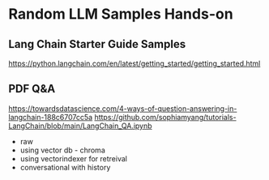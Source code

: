 # Random LLM Samples Hands-on

## Lang Chain Starter Guide Samples
https://python.langchain.com/en/latest/getting_started/getting_started.html

## PDF Q&A
https://towardsdatascience.com/4-ways-of-question-answering-in-langchain-188c6707cc5a
https://github.com/sophiamyang/tutorials-LangChain/blob/main/LangChain_QA.ipynb
- raw
- using vector db - chroma
- using vectorindexer for retreival
- conversational with history
